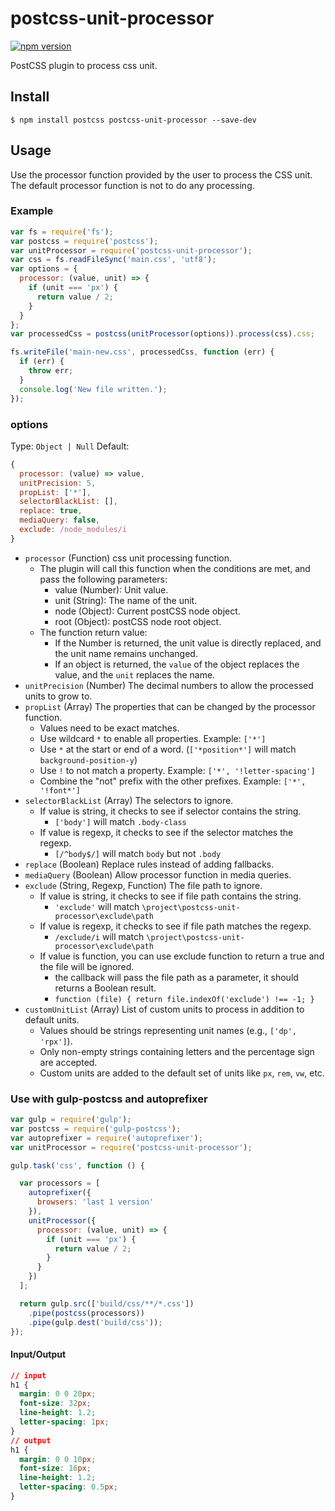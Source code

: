 # postcss-unit-processor

[![npm version](https://badgen.net/npm/v/postcss-unit-processor)](https://www.npmjs.com/package/postcss-unit-processor)

PostCSS plugin to process css unit.

## Install

```shell
$ npm install postcss postcss-unit-processor --save-dev
```

## Usage

Use the processor function provided by the user to process the CSS unit. The default processor function is not to do any processing.

### Example

```js
var fs = require('fs');
var postcss = require('postcss');
var unitProcessor = require('postcss-unit-processor');
var css = fs.readFileSync('main.css', 'utf8');
var options = {
  processor: (value, unit) => {
    if (unit === 'px') {
      return value / 2;
    }
  }
};
var processedCss = postcss(unitProcessor(options)).process(css).css;

fs.writeFile('main-new.css', processedCss, function (err) {
  if (err) {
    throw err;
  }
  console.log('New file written.');
});
```

### options

Type: `Object | Null`
Default:
```js
{
  processor: (value) => value,
  unitPrecision: 5,
  propList: ['*'],
  selectorBlackList: [],
  replace: true,
  mediaQuery: false,
  exclude: /node_modules/i
}
```

- `processor` (Function) css unit processing function.
    - The plugin will call this function when the conditions are met, and pass the following parameters:
        - value (Number): Unit value.
        - unit (String): The name of the unit.
        - node (Object): Current postCSS node object.
        - root (Object): postCSS node root object.
    - The function return value:
        - If the Number is returned, the unit value is directly replaced, and the unit name remains unchanged.
        - If an object is returned, the `value` of the object replaces the value, and the `unit` replaces the name.
- `unitPrecision` (Number) The decimal numbers to allow the processed units to grow to.
- `propList` (Array) The properties that can be changed by the processor function.
    - Values need to be exact matches.
    - Use wildcard `*` to enable all properties. Example: `['*']`
    - Use `*` at the start or end of a word. (`['*position*']` will match `background-position-y`)
    - Use `!` to not match a property. Example: `['*', '!letter-spacing']`
    - Combine the "not" prefix with the other prefixes. Example: `['*', '!font*']`
- `selectorBlackList` (Array) The selectors to ignore.
    - If value is string, it checks to see if selector contains the string.
        - `['body']` will match `.body-class`
    - If value is regexp, it checks to see if the selector matches the regexp.
        - `[/^body$/]` will match `body` but not `.body`
- `replace` (Boolean) Replace rules instead of adding fallbacks.
- `mediaQuery` (Boolean) Allow processor function in media queries.
- `exclude` (String, Regexp, Function) The file path to ignore.
    - If value is string, it checks to see if file path contains the string.
        - `'exclude'` will match `\project\postcss-unit-processor\exclude\path`
    - If value is regexp, it checks to see if file path matches the regexp.
        - `/exclude/i` will match `\project\postcss-unit-processor\exclude\path`
    - If value is function, you can use exclude function to return a true and the file will be ignored.
        - the callback will pass the file path as  a parameter, it should returns a Boolean result.
        - `function (file) { return file.indexOf('exclude') !== -1; }`
- `customUnitList` (Array) List of custom units to process in addition to default units.
    - Values should be strings representing unit names (e.g., `['dp', 'rpx']`).
    - Only non-empty strings containing letters and the percentage sign are accepted.
    - Custom units are added to the default set of units like `px`, `rem`, `vw`, etc.

### Use with gulp-postcss and autoprefixer

```js
var gulp = require('gulp');
var postcss = require('gulp-postcss');
var autoprefixer = require('autoprefixer');
var unitProcessor = require('postcss-unit-processor');

gulp.task('css', function () {

  var processors = [
    autoprefixer({
      browsers: 'last 1 version'
    }),
    unitProcessor({
      processor: (value, unit) => {
        if (unit === 'px') {
          return value / 2;
        }
      }
    })
  ];

  return gulp.src(['build/css/**/*.css'])
    .pipe(postcss(processors))
    .pipe(gulp.dest('build/css'));
});
```

#### Input/Output

```css
// input
h1 {
  margin: 0 0 20px;
  font-size: 32px;
  line-height: 1.2;
  letter-spacing: 1px;
}
// output
h1 {
  margin: 0 0 10px;
  font-size: 16px;
  line-height: 1.2;
  letter-spacing: 0.5px;
}
```
